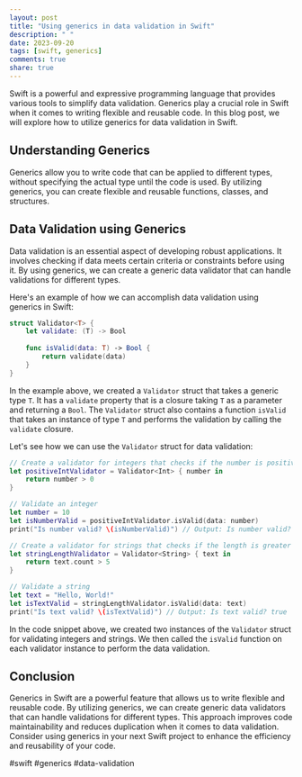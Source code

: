 ```yaml
---
layout: post
title: "Using generics in data validation in Swift"
description: " "
date: 2023-09-20
tags: [swift, generics]
comments: true
share: true
---
```


Swift is a powerful and expressive programming language that provides various tools to simplify data validation. Generics play a crucial role in Swift when it comes to writing flexible and reusable code. In this blog post, we will explore how to utilize generics for data validation in Swift.

## Understanding Generics

Generics allow you to write code that can be applied to different types, without specifying the actual type until the code is used. By utilizing generics, you can create flexible and reusable functions, classes, and structures.

## Data Validation using Generics

Data validation is an essential aspect of developing robust applications. It involves checking if data meets certain criteria or constraints before using it. By using generics, we can create a generic data validator that can handle validations for different types.

Here's an example of how we can accomplish data validation using generics in Swift:

```swift
struct Validator<T> {
    let validate: (T) -> Bool
    
    func isValid(data: T) -> Bool {
        return validate(data)
    }
}
```

In the example above, we created a `Validator` struct that takes a generic type `T`. It has a `validate` property that is a closure taking `T` as a parameter and returning a `Bool`. The `Validator` struct also contains a function `isValid` that takes an instance of type `T` and performs the validation by calling the `validate` closure.

Let's see how we can use the `Validator` struct for data validation:

```swift
// Create a validator for integers that checks if the number is positive
let positiveIntValidator = Validator<Int> { number in
    return number > 0
}

// Validate an integer
let number = 10
let isNumberValid = positiveIntValidator.isValid(data: number)
print("Is number valid? \(isNumberValid)") // Output: Is number valid? true

// Create a validator for strings that checks if the length is greater than 5
let stringLengthValidator = Validator<String> { text in
    return text.count > 5
}

// Validate a string
let text = "Hello, World!"
let isTextValid = stringLengthValidator.isValid(data: text)
print("Is text valid? \(isTextValid)") // Output: Is text valid? true
```

In the code snippet above, we created two instances of the `Validator` struct for validating integers and strings. We then called the `isValid` function on each validator instance to perform the data validation.

## Conclusion

Generics in Swift are a powerful feature that allows us to write flexible and reusable code. By utilizing generics, we can create generic data validators that can handle validations for different types. This approach improves code maintainability and reduces duplication when it comes to data validation. Consider using generics in your next Swift project to enhance the efficiency and reusability of your code.

#swift #generics #data-validation